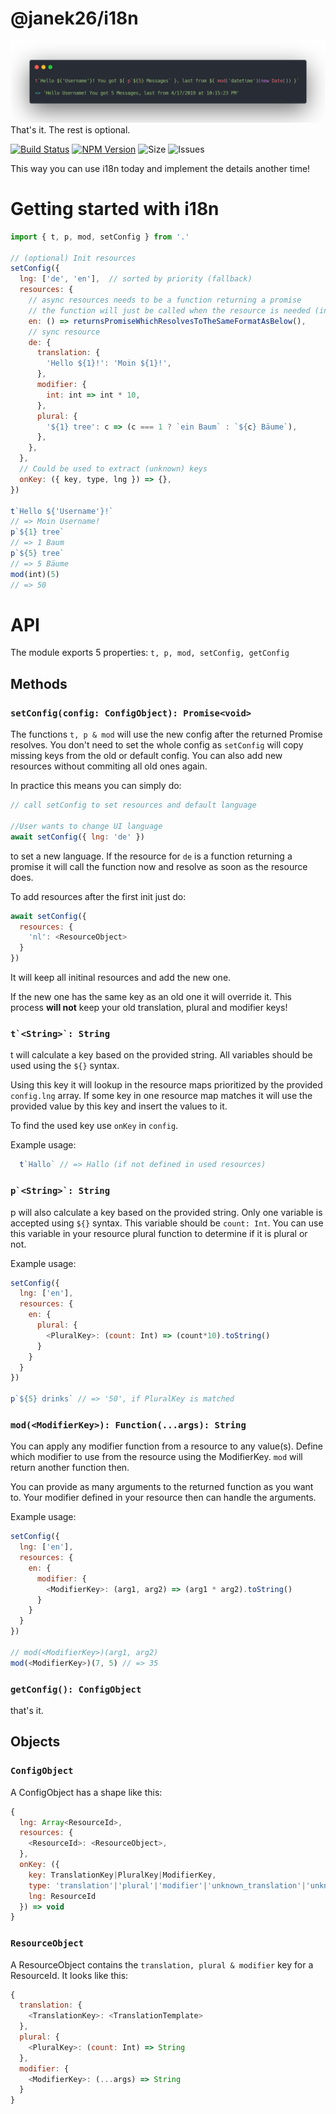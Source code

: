 @janek26/i18n
===
![Picture of a simple usecase](https://raw.githubusercontent.com/janek26/i18n/master/images/carbon.png "Simple usecase")
That's it. The rest is optional. 

[![Build Status](https://travis-ci.org/janek26/i18n.svg?branch=master)](https://travis-ci.org/janek26/i18n)
[![NPM Version](https://img.shields.io/npm/v/@janek26\/i18n.svg)](https://www.npmjs.com/package/@janek26/i18n)
![Size](https://img.shields.io/bundlephobia/min/@janek26/i18n.svg)
![Issues](https://img.shields.io/github/issues/janek26/i18n.svg)

This way you can use i18n today and implement the details another time!

# Getting started with i18n

```js
import { t, p, mod, setConfig } from '.'

// (optional) Init resources
setConfig({
  lng: ['de', 'en'],  // sorted by priority (fallback)
  resources: {
    // async resources needs to be a function returning a promise
    // the function will just be called when the resource is needed (in lng)
    en: () => returnsPromiseWhichResolvesToTheSameFormatAsBelow(),
    // sync resource
    de: {
      translation: {
        'Hello ${1}!': 'Moin ${1}!',
      },
      modifier: {
        int: int => int * 10,
      },
      plural: {
        '${1} tree': c => (c === 1 ? `ein Baum` : `${c} Bäume`),
      },
    },
  },
  // Could be used to extract (unknown) keys
  onKey: ({ key, type, lng }) => {}, 
})

t`Hello ${'Username'}!`
// => Moin Username!
p`${1} tree`
// => 1 Baum
p`${5} tree`
// => 5 Bäume
mod(int)(5)
// => 50
```

# API
The module exports 5 properties: `t, p, mod, setConfig, getConfig`
## Methods
### `setConfig(config: ConfigObject): Promise<void>`
The functions `t, p & mod` will use the new config after the returned Promise resolves.
You don't need to set the whole config as `setConfig` will copy missing keys from the old or default config. You can also add new resources without commiting all old ones again.

In practice this means you can simply do:
```js
// call setConfig to set resources and default language

//User wants to change UI language
await setConfig({ lng: 'de' })
```
to set a new language. If the resource for `de` is a function returning a promise it will call the function now and resolve as soon as the resource does.

To add resources after the first init just do:
```js
await setConfig({
  resources: {
    'nl': <ResourceObject>
  }
})
```
It will keep all initinal resources and add the new one. 

If the new one has the same key as an old one it will override it. This process **will not** keep your old translation, plural and modifier keys!

### `` t`<String>`: String ``
t will calculate a key based on the provided string. All variables should be used using the `${}` syntax.

Using this key it will lookup in the resource maps prioritized by the provided `config.lng` array. If some key in one resource map matches it will use the provided value by this key and insert the values to it.

To find the used key use `onKey` in `config`.

Example usage:
```js
  t`Hallo` // => Hallo (if not defined in used resources)
```

### `` p`<String>`: String ``
p will also calculate a key based on the provided string. Only one variable is accepted using `${}` syntax. This variable should be `count: Int`. You can use this variable in your resource plural function to determine if it is plural or not.

Example usage:
```js
setConfig({
  lng: ['en'],
  resources: {
    en: {
      plural: {
        <PluralKey>: (count: Int) => (count*10).toString()
      }
    }
  }
})

p`${5} drinks` // => '50', if PluralKey is matched
```

### `mod(<ModifierKey>): Function(...args): String`
You can apply any modifier function from a resource to any value(s). Define which modifier to use from the resource using the ModifierKey. `mod` will return another function then.

You can provide as many arguments to the returned function as you want to. Your modifier defined in your resource then can handle the arguments.

Example usage: 
```js
setConfig({
  lng: ['en'],
  resources: {
    en: {
      modifier: {
        <ModifierKey>: (arg1, arg2) => (arg1 * arg2).toString()
      }
    }
  }
})

// mod(<ModifierKey>)(arg1, arg2)
mod(<ModifierKey>)(7, 5) // => 35
```

### `getConfig(): ConfigObject`
that's it.
## Objects
### `ConfigObject`
A ConfigObject has a shape like this:
```js
{
  lng: Array<ResourceId>,
  resources: {
    <ResourceId>: <ResourceObject>,
  },
  onKey: ({
    key: TranslationKey|PluralKey|ModifierKey, 
    type: 'translation'|'plural'|'modifier'|'unknown_translation'|'unknown_plural'|'unknown_modifier', 
    lng: ResourceId
  }) => void
}
```

### `ResourceObject`
A ResourceObject contains the `translation, plural & modifier` key for a ResourceId. It looks like this:
```js
{
  translation: {
    <TranslationKey>: <TranslationTemplate>
  },
  plural: {
    <PluralKey>: (count: Int) => String
  },
  modifier: {
    <ModifierKey>: (...args) => String
  }
}
```
